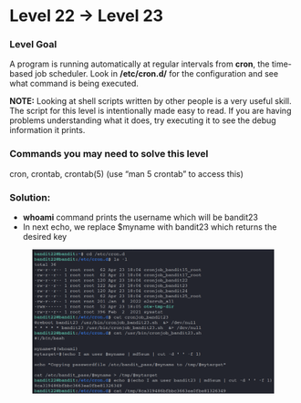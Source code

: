 # Level 22 → Level 23

### Level Goal

A program is running automatically at regular intervals from **cron**, the time-based job scheduler. Look in **/etc/cron.d/** for the configuration and see what command is being executed.

**NOTE:** Looking at shell scripts written by other people is a very useful skill. The script for this level is intentionally made easy to read. If you are having problems understanding what it does, try executing it to see the debug information it prints.

### Commands you may need to solve this level

cron, crontab, crontab(5) (use “man 5 crontab” to access this)

### Solution:

* **whoami** command prints the username which will be bandit23
* In next echo, we replace $myname with bandit23 which returns the desired key

<figure><img src="../.gitbook/assets/image (24) (1).png" alt=""><figcaption></figcaption></figure>
